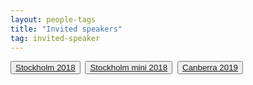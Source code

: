 ```yaml
---
layout: people-tags
title: "Invited speakers"
tag: invited-speaker
---
```

<button class="button"><a class="linkbutton" href="/tag/stockholm-2018-speaker">
  Stockholm 2018
</a></button>&nbsp;
<button class="button"><a class="linkbutton" href="/tag/stockholm-mini-2018-speaker">
  Stockholm mini 2018
</a></button>&nbsp;
<button class="button"><a class="linkbutton" href="/tag/canberra-2019-speaker">
  Canberra 2019
</a></button>&nbsp;